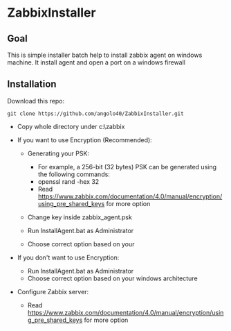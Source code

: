 # ZabbixInstaller

## Goal
This is simple installer batch help to install zabbix agent on windows machine.
It install agent and open a port on a windows firewall

## Installation

Download this repo:

	git clone https://github.com/angolo40/ZabbixInstaller.git

+ Copy whole directory under c:\zabbix

+ If you want to use Encryption (Recommended):

	+ Generating your PSK:
		+ For example, a 256-bit (32 bytes) PSK can be generated using the following commands: 
		+ openssl rand -hex 32
		+ Read https://www.zabbix.com/documentation/4.0/manual/encryption/using_pre_shared_keys for more option
	+ Change key inside zabbix_agent.psk

	+ Run InstallAgent.bat as Administrator
	+ Choose correct option based on your 

+ If you don't want to use Encryption:

	+ Run InstallAgent.bat as Administrator
	+ Choose correct option based on your windows architecture


+ Configure Zabbix server:
	+ Read https://www.zabbix.com/documentation/4.0/manual/encryption/using_pre_shared_keys for more option 